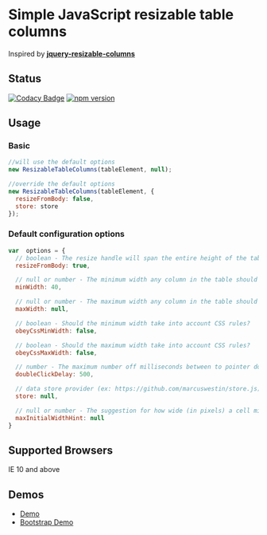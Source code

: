 # Simple JavaScript resizable table columns
Inspired by **[jquery-resizable-columns](https://github.com/dobtco/jquery-resizable-columns)**
## Status
[![Codacy Badge](https://app.codacy.com/project/badge/Grade/f963825a192e4c9a8fd148212fec5c13)](https://www.codacy.com/gh/validide/resizable-table-columns/dashboard?utm_source=github.com&amp;utm_medium=referral&amp;utm_content=validide/resizable-table-columns&amp;utm_campaign=Badge_Grade)
[![npm version](https://img.shields.io/npm/v/@validide/resizable-table-columns)](https://www.npmjs.com/package/@validide/resizable-table-columns)


## Usage

### Basic

```js
//will use the default options
new ResizableTableColumns(tableElement, null);

//override the default options
new ResizableTableColumns(tableElement, {
  resizeFromBody: false,
  store: store
});
```

### Default configuration options
```js
var  options = {
  // boolean - The resize handle will span the entire height of the table
  resizeFromBody: true,

  // null or number - The minimum width any column in the table should have
  minWidth: 40,

  // null or number - The maximum width any column in the table should have
  maxWidth: null,

  // boolean - Should the minimum width take into account CSS rules?
  obeyCssMinWidth: false,

  // boolean - Should the maximum width take into account CSS rules?
  obeyCssMaxWidth: false,

  // number - The maximum number off milliseconds between to pointer down events to consider the action a 'double click'
  doubleClickDelay: 500,

  // data store provider (ex: https://github.com/marcuswestin/store.js)
  store: null,

  // null or number - The suggestion for how wide (in pixels) a cell might be in case the content is really wide.
  maxInitialWidthHint: null
}
```

## Supported Browsers
IE 10 and above

## Demos
* [Demo](https://validide.github.io/resizable-table-columns/dist/samples/index.html)
* [Bootstrap Demo](https://validide.github.io/resizable-table-columns/dist/samples/bootstrap.html)

